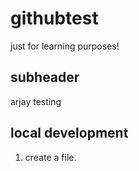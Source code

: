 # githubtest
just for learning purposes!
## subheader
arjay testing
## local development
1. create a file.